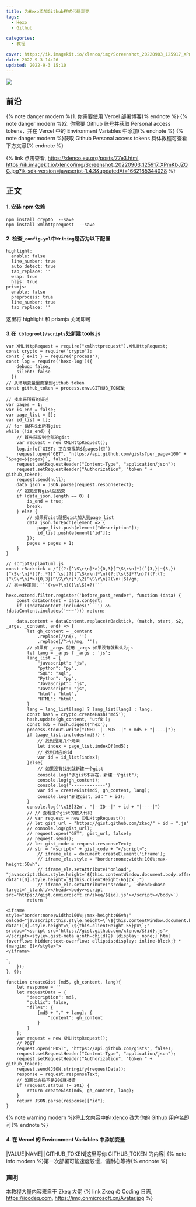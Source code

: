```yaml
---
title: 为Hexo添加Github样式代码高亮
tags:
  - Hexo
  - Github

categories:
  - 教程

cover: https://ik.imagekit.io/xlenco/img/Screenshot_20220903_125917_XPmKbJZQG.jpg?ik-sdk-version=javascript-1.4.3&updatedAt=1662185344028
date: 2022-9-3 14:26
updated: 2022-9-3 15:10
---
```


![](https://ik.imagekit.io/xlenco/img/Screenshot_20220903_125917_XPmKbJZQG.jpg?ik-sdk-version=javascript-1.4.3&updatedAt=1662185344028)

## 前沿

{% note danger modern %}1. 你需要使用 Vercel 部署博客{% endnote %}
{% note danger modern %}2. 你需要 Github 账号并获取 Personal access tokens，并在 Vercel 中的 Environment Variables 中添加{% endnote %}
{% note danger modern %}获取 Github Personal access tokens 具体教程可查看下方文章{% endnote %}

{% link 点击查看, https://xlenco.eu.org/posts/77e3.html,
https://ik.imagekit.io/xlenco/img/Screenshot_20220903_125917_XPmKbJZQG.jpg?ik-sdk-version=javascript-1.4.3&updatedAt=1662185344028
 %}

## 正文

#### 1. 安装 npm 依赖

```
npm install crypto  --save
npm install xmlhttprequest  --save
```

#### 2. 检查`_config.yml`中`Writing`是否为以下配置

```
highlight:
  enable: false
  line_number: true
  auto_detect: true
  tab_replace: ''
  wrap: true
  hljs: true
prismjs:
  enable: false
  preprocess: true
  line_number: true
  tab_replace: ''
```

这里将 highlight 和 prismjs 关闭即可

#### 3.在` {blogroot}/scripts`处新建 tools.js

````
var XMLHttpRequest = require("xmlhttprequest").XMLHttpRequest;
const crypto = require('crypto');
const { exit } = require('process');
const log = require('hexo-log')({
    debug: false,
    silent: false
  })
// 从环境变量里面拿到github token
const github_token = process.env.GITHUB_TOKEN;

// 找出来所有的描述
var pages = 1;
var is_end = false;
var page_list = [];
var id_list = [];
// for 循环找出所有gist
while (!is_end) {
    // 首先获取到全部的gist
    var request = new XMLHttpRequest();
    log.info(`GIST: 正在查找第${pages}页`)
    request.open("GET", "https://api.github.com/gists?per_page=100" + `&page=${pages}`, false);
    request.setRequestHeader("Content-Type", "application/json");
    request.setRequestHeader("Authorization", "token " + github_token);
    request.send(null);
    data_json = JSON.parse(request.responseText);
    // 如果没有gist就结束
    if (data_json.length == 0) {
        is_end = true;
        break;
    } else {
        // 如果有gist就把gist加入到page_list
        data_json.forEach(element => {
            page_list.push(element["description"]);
            id_list.push(element["id"]);
        });
        pages = pages + 1;
    }
}

// scripts/plantuml.js
const rBacktick = /^((?:[^\S\r\n]*>){0,3}[^\S\r\n]*)(`{3,}|~{3,})[^\S\r\n]*((?:.*?[^`\s])?)[^\S\r\n]*\n((?:[\s\S]*?\n)?)(?:(?:[^\S\r\n]*>){0,3}[^\S\r\n]*)\2[^\S\r\n]?(\n+|$)/gm;
// 另一种正则：```(\w+?\n)([\s\S]+?)```

hexo.extend.filter.register('before_post_render', function (data) {
    const dataContent = data.content;
    if ((!dataContent.includes('```') && !dataContent.includes('~~~'))) return;

    data.content = dataContent.replace(rBacktick, (match, start, $2, _args, _content, end) => {
        let gh_content = _content
            .replace(/\n$/, '')
            .replace(/^>\s/mg, '');
        // 如果有 _args 就用 _args 如果没有就默认为js
        let lang = _args ? _args : 'js';
        lang_list = {
            "javascript": "js",
            "python": "py",
            "SQL": "sql",
            "Python": "py",
            "JavaScript": "js",
            "Javascript": "js",
            "html": "html",
            "HTML": "html",
        }
        lang = lang_list[lang] ? lang_list[lang] : lang;
        const hash = crypto.createHash('md5');
        hash.update(gh_content, 'utf8');
        const md5 = hash.digest('hex');
        process.stdout.write("INFO  |--MD5--|" + md5 + "|----|");
        if (page_list.includes(md5)) {
            // 找到是第几个元素
            let index = page_list.indexOf(md5);
            // 找到对应的id
            var id = id_list[index];
        }else{
            // 如果没有找到就新建一个gist
            console.log("该gist不存在，新建一个gist");
            console.log(gh_content);
            console.log('-------------')
            var id = createGist(md5, gh_content, lang);
            console.log("新建gist，id：" + id);
        }
        console.log('\x1B[32m', "|--ID--|" + id + "|----|")
        // // 查看这个gist的嵌入代码
        // var request = new XMLHttpRequest();
        // let gist_url = "https://gist.github.com/zkeq/" + id + ".js"
        // console.log(gist_url);
        // request.open("GET", gist_url, false);
        // request.send();
        // let gist_code = request.responseText;
        // str = "<script>" + gist_code + "</script>";
            // iframe_ele = document.createElement('iframe');
            // iframe_ele.style = "border:none;width:100%;max-height:50vh";
            // iframe_ele.setAttribute("onload", "javascript:this.style.height=`${this.contentWindow.document.body.offsetHeight}px`;this.contentWindow.document.getElementsByClassName('gist-data')[0].style.height=`${this.clientHeight-65}px`;")
            // iframe_ele.setAttribute("srcdoc", `<head><base target='_blank'/></head><body><script src='https://gist.onmicrosoft.cn/zkeq/${id}.js'></script></body>`)
        return `

<iframe
style="border:none;width:100%;;max-height:66vh;"
onload="javascript:this.style.height=\`\${this.contentWindow.document.body.offsetHeight+20}px\`;this.contentWindow.document.getElementsByClassName('gist-data')[0].style.height=\`\${this.clientHeight-55}px\`;"
srcdoc="<script src='https://gist.github.com/xlenco/${id}.js'></script><style>.gist-meta a:nth-child(2) {display: none;} html {overflow: hidden;text-overflow: ellipsis;display: inline-block;} * {margin: 0}</style>">
</iframe>

`;
    });
}, 9);

function createGist (md5, gh_content, lang){
    let response = ''
    let requestData = {
        "description": md5,
        "public": false,
        "files": {
            [md5 + "." + lang]: {
                "content": gh_content
            }
        }
    };
    var request = new XMLHttpRequest();
    // POST
    request.open("POST", "https://api.github.com/gists", false);
    request.setRequestHeader("Content-Type", "application/json");
    request.setRequestHeader("Authorization", "token " + github_token);
    request.send(JSON.stringify(requestData));
    response = request.responseText;
    // 如果状态码不是200就报错
    if (request.status != 201) {
        return createGist(md5, gh_content, lang);
    }
    return JSON.parse(response)["id"];
}

````

{% note warning modern %}将上文内容中的 xlenco 改为你的 Github 用户名即可{% endnote %}

#### 4. 在 Vercel 的 Environment Variables 中添加变量

|VALUE|NAME|
|GITHUB_TOKEN|这里写你 GITHUB_TOKEN 的内容|
{% note info modern %}第一次部署可能速度较慢，请耐心等待{% endnote %}

### 声明

本教程大量内容来自于 Zkeq 大佬
{% link Zkeq の Coding 日志, https://icodeq.com,
https://img.onmicrosoft.cn/Avatar.jpg
 %}
